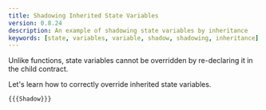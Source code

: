 ```yaml
---
title: Shadowing Inherited State Variables
version: 0.8.24
description: An example of shadowing state variables by inheritance
keywords: [state, variables, variable, shadow, shadowing, inheritance]
---
```


Unlike functions, state variables cannot be overridden by re-declaring it
in the child contract.

Let's learn how to correctly override inherited state variables.

```solidity
{{{Shadow}}}
```
